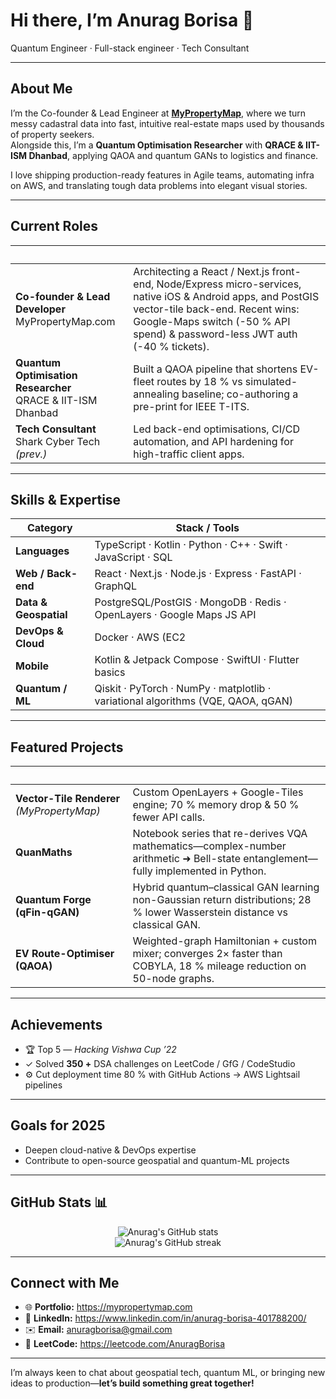 # Hi there, I’m Anurag Borisa 👋  

 Quantum Engineer · Full-stack engineer · Tech Consultant

---

## About Me
I’m the Co-founder & Lead Engineer at **[MyPropertyMap](https://mypropertymap.com)**, where we turn messy cadastral data into fast, intuitive real-estate maps used by thousands of property seekers.  
Alongside this, I’m a **Quantum Optimisation Researcher** with **QRACE & IIT-ISM Dhanbad**, applying QAOA and quantum GANs to logistics and finance.

I love shipping production-ready features in Agile teams, automating infra on AWS, and translating tough data problems into elegant visual stories.

---

## Current Roles
| &nbsp; |  |
|---|---|
| **Co-founder & Lead Developer**<br/>MyPropertyMap.com | Architecting a React / Next.js front-end, Node/Express micro-services, native iOS & Android apps, and PostGIS vector-tile back-end. Recent wins: Google-Maps switch (-50 % API spend) & password-less JWT auth (-40 % tickets). |
| **Quantum Optimisation Researcher**<br/>QRACE & IIT-ISM Dhanbad | Built a QAOA pipeline that shortens EV-fleet routes by 18 % vs simulated-annealing baseline; co-authoring a pre-print for IEEE T-ITS. |
| **Tech Consultant**<br/>Shark Cyber Tech *(prev.)* | Led back-end optimisations, CI/CD automation, and API hardening for high-traffic client apps. |

---

## Skills & Expertise
| **Category** | **Stack / Tools** |
|---|---|
| **Languages** | TypeScript · Kotlin · Python · C++ · Swift · JavaScript · SQL |
| **Web / Back-end** | React · Next.js · Node.js · Express · FastAPI · GraphQL |
| **Data & Geospatial** | PostgreSQL/PostGIS · MongoDB · Redis · OpenLayers · Google Maps JS API |
| **DevOps & Cloud** | Docker · AWS (EC2 | RDS | Lightsail | Lambda) · GitHub Actions CI/CD |
| **Mobile** | Kotlin & Jetpack Compose · SwiftUI · Flutter basics |
| **Quantum / ML** | Qiskit · PyTorch · NumPy · matplotlib · variational algorithms (VQE, QAOA, qGAN) |

---

## Featured Projects
| &nbsp; |  |
|---|---|
| **Vector-Tile Renderer** *(MyPropertyMap)* | Custom OpenLayers + Google-Tiles engine; 70 % memory drop & 50 % fewer API calls. |
| **QuanMaths** | Notebook series that re-derives VQA mathematics—complex-number arithmetic ➜ Bell-state entanglement—fully implemented in Python. |
| **Quantum Forge (qFin-qGAN)** | Hybrid quantum–classical GAN learning non-Gaussian return distributions; 28 % lower Wasserstein distance vs classical GAN. |
| **EV Route-Optimiser (QAOA)** | Weighted-graph Hamiltonian + custom mixer; converges 2× faster than COBYLA, 18 % mileage reduction on 50-node graphs. |

---

## Achievements
- 🏆 Top 5 — *Hacking Vishwa Cup ’22*  
- ✓ Solved **350 +** DSA challenges on LeetCode / GfG / CodeStudio  
- ⚙️ Cut deployment time 80 % with GitHub Actions → AWS Lightsail pipelines  

---

## Goals for 2025
- Deepen cloud-native & DevOps expertise  
- Contribute to open-source geospatial and quantum-ML projects   

---

## GitHub Stats 📊
<p align="center">
  <img src="https://github-readme-stats.vercel.app/api?username=AnuragBorisa&show_icons=true&theme=radical&hide_border=true" alt="Anurag's GitHub stats" />
  <br/>
  <img src="https://github-readme-streak-stats.herokuapp.com/?user=AnuragBorisa&theme=radical&hide_border=true" alt="Anurag's GitHub streak" />
</p>

---

## Connect with Me
- 🌐 **Portfolio:** <https://mypropertymap.com>  
- 💼 **LinkedIn:** <https://www.linkedin.com/in/anurag-borisa-401788200/>  
- ✉️ **Email:** anuragborisa@gmail.com  
- 📝 **LeetCode:** <https://leetcode.com/AnuragBorisa>

---

I’m always keen to chat about geospatial tech, quantum ML, or bringing new ideas to production—**let’s build something great together!**

